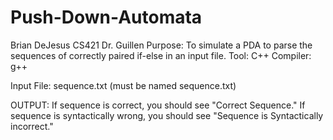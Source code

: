 # Push-Down-Automata
Brian DeJesus
CS421
Dr. Guillen
Purpose: To simulate a PDA to parse the sequences of correctly paired if-else in an input file.
Tool: C++
Compiler: g++

Input File: sequence.txt
(must be named sequence.txt)


OUTPUT:
If sequence is correct, you should see "Correct Sequence."
If sequence is syntactically wrong, you should see "Sequence is Syntactically incorrect."